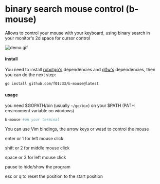 # binary search mouse control (b-mouse)

Allows to control your mouse with your keyboard, using binary search in your monitor's 2d space for cursor control

![demo.gif](./demo.gif)

#### install

You need to install [robotgo's](https://github.com/robotn/robotgo) dependencies and [glfw's](https://github.com/go-gl/glfw) dependencies, then you can do the next step:

```bash
go install github.com/f01c33/b-mouse@latest
```

#### usage

you need $GOPATH/bin (usually ``` ~/go/bin ```) on your $PATH (PATH environment variable on windows)

```bash
b-mouse #on your terminal
```

You can use Vim bindings, the arrow keys or wasd to control the mouse

enter or 1 for left mouse click

shift or 2 for middle mouse click

space or 3 for left mouse click

pause to hide/show the program

esc or q to reset the position to the start position